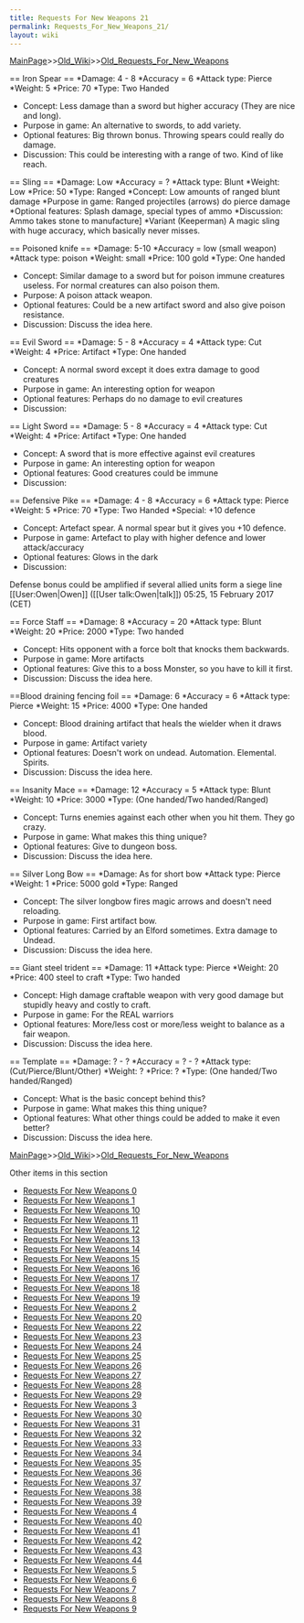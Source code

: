 ```yaml
---
title: Requests For New Weapons 21
permalink: Requests_For_New_Weapons_21/
layout: wiki
---
```


[MainPage](/keeperrl_wiki/ "wikilink")>>[Old_Wiki](/keeperrl_wiki/Old_Wiki "wikilink")>>[Old_Requests_For_New_Weapons](/keeperrl_wiki/Old_Requests_For_New_Weapons "wikilink")

== Iron Spear ==
*Damage: 4 - 8
*Accuracy = 6
*Attack type: Pierce
*Weight: 5
*Price: 70
*Type: Two Handed
* Concept: Less damage than a sword but higher accuracy (They are nice and long).
* Purpose in game: An alternative to swords, to add variety.
* Optional features: Big thrown bonus. Throwing spears could really do damage.
* Discussion: This could be interesting with a range of two. Kind of like reach.

== Sling ==
*Damage: Low
*Accuracy = ?
*Attack type: Blunt
*Weight: Low
*Price: 50
*Type: Ranged
*Concept: Low amounts of ranged blunt damage
*Purpose in game: Ranged projectiles (arrows) do pierce damage
*Optional features: Splash damage, special types of ammo
*Discussion: Ammo takes stone to manufacture]
*Variant (Keeperman) A magic sling with huge accuracy, which basically never misses.

== Poisoned knife ==
*Damage: 5-10
*Accuracy = low (small weapon)
*Attack type: poison
*Weight: small
*Price: 100 gold
*Type: One handed
* Concept: Similar damage to a sword but for poison immune creatures useless. For normal creatures can also poison them.
* Purpose: A poison attack weapon.
* Optional features: Could be a new artifact sword and also give poison resistance.
* Discussion: Discuss the idea here.

== Evil Sword ==
*Damage: 5 - 8
*Accuracy = 4
*Attack type: Cut
*Weight: 4 
*Price: Artifact
*Type: One handed
* Concept: A normal sword except it does extra damage to good creatures
* Purpose in game: An interesting option for weapon
* Optional features: Perhaps do no damage to evil creatures
* Discussion: 

== Light Sword ==
*Damage: 5 - 8
*Accuracy = 4
*Attack type: Cut
*Weight: 4 
*Price: Artifact
*Type: One handed
* Concept: A sword that is more effective against evil creatures
* Purpose in game: An interesting option for weapon
* Optional features: Good creatures could be immune
* Discussion:

== Defensive Pike ==
*Damage: 4 - 8
*Accuracy = 6
*Attack type: Pierce
*Weight: 5
*Price: 70
*Type: Two Handed
*Special: +10 defence
* Concept: Artefact spear. A normal spear but it gives you +10 defence.
* Purpose in game: Artefact to play with higher defence and lower attack/accuracy
* Optional features: Glows in the dark
* Discussion:

Defense bonus could be amplified if several allied units form a siege line 
[[User:Owen|Owen]] ([[User talk:Owen|talk]]) 05:25, 15 February 2017 (CET)

== Force Staff ==
*Damage: 8
*Accuracy = 20
*Attack type: Blunt
*Weight: 20
*Price: 2000
*Type: Two handed
* Concept: Hits opponent with a force bolt that knocks them backwards.
* Purpose in game: More artifacts
* Optional features: Give this to a boss Monster, so you have to kill it first.
* Discussion: Discuss the idea here.

==Blood draining fencing foil ==
*Damage: 6
*Accuracy = 6
*Attack type: Pierce
*Weight: 15
*Price: 4000
*Type: One handed
* Concept: Blood draining artifact that heals the wielder when it draws blood.
* Purpose in game: Artifact variety
* Optional features: Doesn't work on undead. Automation. Elemental. Spirits.
* Discussion: Discuss the idea here.

== Insanity Mace ==
*Damage: 12
*Accuracy = 5
*Attack type: Blunt
*Weight: 10
*Price: 3000
*Type: (One handed/Two handed/Ranged)
* Concept: Turns enemies against each other when you hit them. They go crazy.
* Purpose in game: What makes this thing unique?
* Optional features: Give to dungeon boss.
* Discussion: Discuss the idea here.

== Silver Long Bow ==
*Damage: As for short bow
*Attack type: Pierce
*Weight: 1
*Price: 5000 gold
*Type: Ranged
* Concept: The silver longbow fires magic arrows and doesn't need reloading.
* Purpose in game: First artifact bow.
* Optional features: Carried by an Elford sometimes. Extra damage to Undead. 
* Discussion: Discuss the idea here.

== Giant steel trident ==
*Damage: 11
*Attack type: Pierce
*Weight: 20
*Price: 400 steel to craft
*Type: Two handed
* Concept: High damage craftable weapon with very good damage but stupidly heavy and costly to craft.
* Purpose in game: For the REAL warriors
* Optional features: More/less cost or more/less weight to balance as a fair weapon. 
* Discussion: Discuss the idea here.

== Template ==
*Damage: ? - ?
*Accuracy = ? - ?
*Attack type: (Cut/Pierce/Blunt/Other)
*Weight: ?
*Price: ?
*Type: (One handed/Two handed/Ranged)
* Concept: What is the basic concept behind this?
* Purpose in game: What makes this thing unique?
* Optional features: What other things could be added to make it even better?
* Discussion: Discuss the idea here.

[MainPage](/keeperrl_wiki/ "wikilink")>>[Old_Wiki](/keeperrl_wiki/Old_Wiki "wikilink")>>[Old_Requests_For_New_Weapons](/keeperrl_wiki/Old_Requests_For_New_Weapons "wikilink")

Other items in this section
-    [Requests For New Weapons 0](/keeperrl_wiki/Requests_For_New_Weapons_0 "wikilink")
-    [Requests For New Weapons 1](/keeperrl_wiki/Requests_For_New_Weapons_1 "wikilink")
-    [Requests For New Weapons 10](/keeperrl_wiki/Requests_For_New_Weapons_10 "wikilink")
-    [Requests For New Weapons 11](/keeperrl_wiki/Requests_For_New_Weapons_11 "wikilink")
-    [Requests For New Weapons 12](/keeperrl_wiki/Requests_For_New_Weapons_12 "wikilink")
-    [Requests For New Weapons 13](/keeperrl_wiki/Requests_For_New_Weapons_13 "wikilink")
-    [Requests For New Weapons 14](/keeperrl_wiki/Requests_For_New_Weapons_14 "wikilink")
-    [Requests For New Weapons 15](/keeperrl_wiki/Requests_For_New_Weapons_15 "wikilink")
-    [Requests For New Weapons 16](/keeperrl_wiki/Requests_For_New_Weapons_16 "wikilink")
-    [Requests For New Weapons 17](/keeperrl_wiki/Requests_For_New_Weapons_17 "wikilink")
-    [Requests For New Weapons 18](/keeperrl_wiki/Requests_For_New_Weapons_18 "wikilink")
-    [Requests For New Weapons 19](/keeperrl_wiki/Requests_For_New_Weapons_19 "wikilink")
-    [Requests For New Weapons 2](/keeperrl_wiki/Requests_For_New_Weapons_2 "wikilink")
-    [Requests For New Weapons 20](/keeperrl_wiki/Requests_For_New_Weapons_20 "wikilink")
-    [Requests For New Weapons 22](/keeperrl_wiki/Requests_For_New_Weapons_22 "wikilink")
-    [Requests For New Weapons 23](/keeperrl_wiki/Requests_For_New_Weapons_23 "wikilink")
-    [Requests For New Weapons 24](/keeperrl_wiki/Requests_For_New_Weapons_24 "wikilink")
-    [Requests For New Weapons 25](/keeperrl_wiki/Requests_For_New_Weapons_25 "wikilink")
-    [Requests For New Weapons 26](/keeperrl_wiki/Requests_For_New_Weapons_26 "wikilink")
-    [Requests For New Weapons 27](/keeperrl_wiki/Requests_For_New_Weapons_27 "wikilink")
-    [Requests For New Weapons 28](/keeperrl_wiki/Requests_For_New_Weapons_28 "wikilink")
-    [Requests For New Weapons 29](/keeperrl_wiki/Requests_For_New_Weapons_29 "wikilink")
-    [Requests For New Weapons 3](/keeperrl_wiki/Requests_For_New_Weapons_3 "wikilink")
-    [Requests For New Weapons 30](/keeperrl_wiki/Requests_For_New_Weapons_30 "wikilink")
-    [Requests For New Weapons 31](/keeperrl_wiki/Requests_For_New_Weapons_31 "wikilink")
-    [Requests For New Weapons 32](/keeperrl_wiki/Requests_For_New_Weapons_32 "wikilink")
-    [Requests For New Weapons 33](/keeperrl_wiki/Requests_For_New_Weapons_33 "wikilink")
-    [Requests For New Weapons 34](/keeperrl_wiki/Requests_For_New_Weapons_34 "wikilink")
-    [Requests For New Weapons 35](/keeperrl_wiki/Requests_For_New_Weapons_35 "wikilink")
-    [Requests For New Weapons 36](/keeperrl_wiki/Requests_For_New_Weapons_36 "wikilink")
-    [Requests For New Weapons 37](/keeperrl_wiki/Requests_For_New_Weapons_37 "wikilink")
-    [Requests For New Weapons 38](/keeperrl_wiki/Requests_For_New_Weapons_38 "wikilink")
-    [Requests For New Weapons 39](/keeperrl_wiki/Requests_For_New_Weapons_39 "wikilink")
-    [Requests For New Weapons 4](/keeperrl_wiki/Requests_For_New_Weapons_4 "wikilink")
-    [Requests For New Weapons 40](/keeperrl_wiki/Requests_For_New_Weapons_40 "wikilink")
-    [Requests For New Weapons 41](/keeperrl_wiki/Requests_For_New_Weapons_41 "wikilink")
-    [Requests For New Weapons 42](/keeperrl_wiki/Requests_For_New_Weapons_42 "wikilink")
-    [Requests For New Weapons 43](/keeperrl_wiki/Requests_For_New_Weapons_43 "wikilink")
-    [Requests For New Weapons 44](/keeperrl_wiki/Requests_For_New_Weapons_44 "wikilink")
-    [Requests For New Weapons 5](/keeperrl_wiki/Requests_For_New_Weapons_5 "wikilink")
-    [Requests For New Weapons 6](/keeperrl_wiki/Requests_For_New_Weapons_6 "wikilink")
-    [Requests For New Weapons 7](/keeperrl_wiki/Requests_For_New_Weapons_7 "wikilink")
-    [Requests For New Weapons 8](/keeperrl_wiki/Requests_For_New_Weapons_8 "wikilink")
-    [Requests For New Weapons 9](/keeperrl_wiki/Requests_For_New_Weapons_9 "wikilink")
